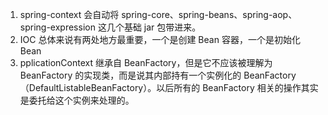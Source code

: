 1. spring-context 会自动将 spring-core、spring-beans、spring-aop、spring-expression 这几个基础 jar 包带进来。
2. IOC 总体来说有两处地方最重要，一个是创建 Bean 容器，一个是初始化 Bean
3. pplicationContext 继承自 BeanFactory，但是它不应该被理解为 BeanFactory 的实现类，而是说其内部持有一个实例化的 BeanFactory（DefaultListableBeanFactory）。以后所有的 BeanFactory 相关的操作其实是委托给这个实例来处理的。
